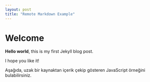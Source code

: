 ```yaml
---
layout: post
title: "Remote Markdown Example"
---
```


# Welcome

**Hello world**, this is my first Jekyll blog post.

I hope you like it!

Aşağıda, uzak bir kaynaktan içerik çekip gösteren JavaScript örneğini bulabilirsiniz.

<div id="remote-content">
    <!-- İçerik buraya yüklenecek -->
</div>

<script>
    fetch('https://raw.githubusercontent.com/arzuozkan/writeup_ctf_notes/master/devops-hacking/frankandherbytryagain.md')
        .then(response => response.text())
        .then(data => {
            document.getElementById('remote-content').innerText = data;
        })
        .catch(error => console.error('Fetch işlemi başarısız oldu:', error));
</script
